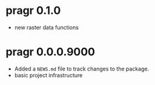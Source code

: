 # pragr 0.1.0

* new raster data functions

# pragr 0.0.0.9000

* Added a `NEWS.md` file to track changes to the package.
* basic project infrastructure
